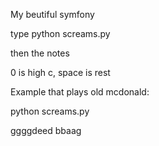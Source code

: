 My beutiful symfony

type python screams.py

then the notes

0 is high c, space is rest

Example that plays old mcdonald:

python screams.py

ggggdeed bbaag
